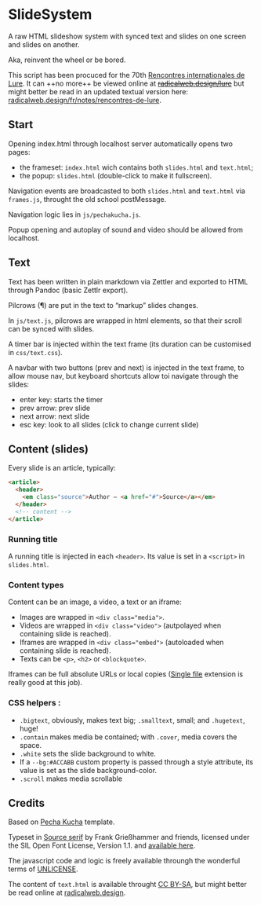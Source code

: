 # SlideSystem

A raw HTML slideshow system with synced text and slides on one screen and slides on another.

Aka, reinvent the wheel or be bored.

This script has been procuced for the 70th [Rencontres internationales de Lure](https://delure.org). It can  ++no more++ be viewed online at ~~[radicalweb.design/lure](https://radicalweb.design/lure)~~ but might better be read in an updated textual version here: [radicalweb.design/fr/notes/rencontres-de-lure](https://radicalweb.design/fr/notes/rencontres-de-lure).


## Start

Opening index.html through localhost server automatically opens two pages:

- the frameset: `index.html` wich contains both `slides.html` and `text.html`;
- the popup: `slides.html` (double-click to make it fullscreen).

Navigation events are broadcasted to both `slides.html` and `text.html` via `frames.js`, throught the old school postMessage.

Navigation logic lies in `js/pechakucha.js`.

Popup opening and autoplay of sound and video should be allowed from localhost.


## Text

Text has been written in plain markdown via Zettler and exported to HTML through Pandoc (basic Zettlr export).

Pilcrows (¶) are put in the text to “markup” slides changes. 

In `js/text.js`, pilcrows are wrapped in html elements, so that their scroll can be synced with slides.

A timer bar is injected within the text frame (its duration can be customised in `css/text.css`).

A navbar with two buttons (prev and next) is injected in the text frame, to allow mouse nav, but keyboard shortcuts allow toi navigate through the slides:
- enter key: starts the timer
- prev arrow: prev slide
- next arrow: next slide
- esc key: look to all slides (click to change current slide)

## Content (slides)

Every slide is an article, typically: 
```html
<article>
  <header>
    <em class="source">Author — <a href="#">Source</a></em>
  </header>
  <!-- content -->
</article>
```

### Running title

A running title is injected in each `<header>`. Its value is set in a `<script>` in `slides.html`.

### Content types

Content can be an image, a video, a text or an iframe:

- Images are wrapped in `<div class="media">`.
- Videos are wrapped in `<div class="video">` (autpolayed when containing slide is reached).
- Iframes are wrapped in `<div class="embed">` (autoloaded when containing slide is reached).
- Texts can be `<p>`, `<h2>` or `<blockquote>`.

Iframes can be full absolute URLs or local copies ([Single file](https://github.com/gildas-lormeau/SingleFile) extension is really good at this job).

### CSS helpers :

- `.bigtext`, obviously, makes text big; `.smalltext`, small; and `.hugetext`, huge!
- `.contain` makes media be contained; with `.cover`, media covers the space.
- `.white` sets the slide background to white.
- If a `--bg:#ACCABB` custom property is passed through a style attribute, its value is set as the slide background-color.
- `.scroll` makes media scrollable

## Credits

Based on [Pecha Kucha](https://codeberg.org/julienbidoret/pechakucha) template.

Typeset in [Source serif](https://adobe-fonts.github.io/source-serif/) by Frank Grießhammer and friends, licensed under the SIL Open Font License, Version 1.1. and [available here](https://github.com/adobe-fonts/source-serif/tree/main).

The javascript code and logic is freely available throungh the wonderful terms of [UNLICENSE](https://unlicense.org/).

The content of `text.html` is available throught [CC BY-SA](https://creativecommons.org/licenses/by-sa/2.0/), but might better be read online at [radicalweb.design](https://radicalweb.design/recherche/notes/rencontres-de-lure/).


